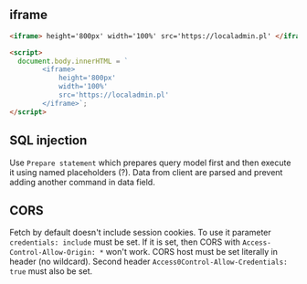 ## iframe

```html
<iframe> height='800px' width='100%' src='https://localadmin.pl' </iframe>
```

```html
<script>
  document.body.innerHTML = `
        <iframe> 
            height='800px' 
            width='100%' 
            src='https://localadmin.pl' 
        </iframe>`;
</script>
```

## SQL injection

Use `Prepare statement` which prepares query model first and then execute it using named placeholders (?). Data from client are parsed and prevent
adding another command in data field.

## CORS

Fetch by default doesn't include session cookies. To use it parameter `credentials: include` must be set. If it is set,
then CORS with `Access-Control-Allow-Origin: *` won't work. CORS host must be set literally in header (no wildcard).
Second header `Access0Control-Allow-Credentials: true` must also be set.
